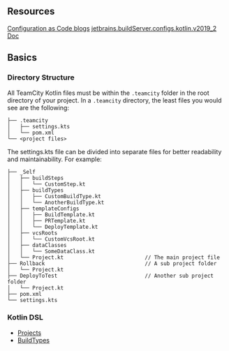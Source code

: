 ## Resources
[Configuration as Code blogs](https://blog.jetbrains.com/teamcity/2019/03/configuration-as-code-part-1-getting-started-with-kotlin-dsl/)
[jetbrains.buildServer.configs.kotlin.v2019\_2 Doc](https://teamcity.jetbrains.com/app/dsl-documentation/jetbrains.build-server.configs.kotlin.v2019_2/index.html)

## Basics

### Directory Structure
All TeamCity Kotlin files must be within the `.teamcity` folder in the root directory of your project. In a `.teamcity` directory, the least files you would see are the following:

```
├── .teamcity
│   ├── settings.kts
│   └── pom.xml
└── <project files>
```
The settings.kts file can be divided into separate files for better readability and maintainability. For example:

```
├── _Self
│   ├── buildSteps
│   │   └── CustomStep.kt
│   ├── buildTypes
│   │   ├── CustomBuildType.kt
│   │   └── AnotherBuildType.kt
│   ├── templateConfigs
│   │   ├── BuildTemplate.kt
│   │   ├── PRTemplate.kt
│   │   └── DeployTemplate.kt
│   ├── vcsRoots
│   │   └── CustomVcsRoot.kt
│   ├── dataClasses
│   │   └── SomeDataClass.kt
│   └── Project.kt                          // The main project file
├── Rollback                                // A sub project folder
│   └── Project.kt
├── DeployToTest                            // Another sub project folder
│   └── Project.kt
├── pom.xml
└── settings.kts
```

### Kotlin DSL

- [Projects](./Projects.md)
- [BuildTypes](./BuildTypes.md)